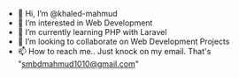 - 👋 Hi, I’m @khaled-mahmud
- 👀 I’m interested in Web Development
- 🌱 I’m currently learning PHP with Laravel
- 💞️ I’m looking to collaborate on Web Development Projects
- 📫 How to reach me.. Just knock on my email. That's "smbdmahmud1010@gmail.com" 

<!---
SairoonX/SairoonX is a ✨ special ✨ repository because its `README.md` (this file) appears on your GitHub profile.
You can click the Preview link to take a look at your changes.
--->
